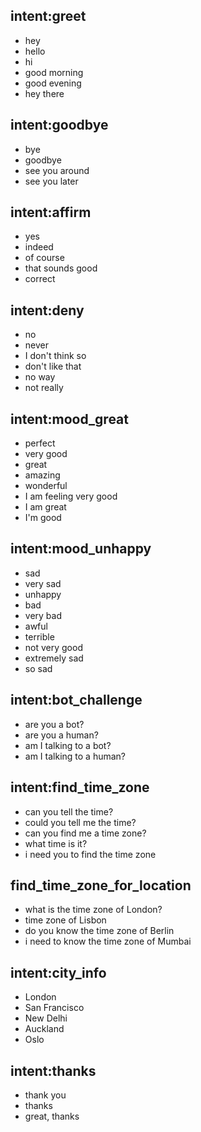 ## intent:greet
- hey
- hello
- hi
- good morning
- good evening
- hey there

## intent:goodbye
- bye
- goodbye
- see you around
- see you later

## intent:affirm
- yes
- indeed
- of course
- that sounds good
- correct

## intent:deny
- no
- never
- I don't think so
- don't like that
- no way
- not really

## intent:mood_great
- perfect
- very good
- great
- amazing
- wonderful
- I am feeling very good
- I am great
- I'm good

## intent:mood_unhappy
- sad
- very sad
- unhappy
- bad
- very bad
- awful
- terrible
- not very good
- extremely sad
- so sad

## intent:bot_challenge
- are you a bot?
- are you a human?
- am I talking to a bot?
- am I talking to a human?

## intent:find_time_zone
- can you tell the time?
- could you tell me the time?
- can you find me a time zone?
- what time is it?
- i need you to find the time zone

## find_time_zone_for_location
- what is the time zone of London?
- time zone of Lisbon
- do you know the time zone of Berlin
- i need to know the time zone of Mumbai

## intent:city_info
- London
- San Francisco
- New Delhi
- Auckland
- Oslo

## intent:thanks
- thank you
- thanks
- great, thanks
